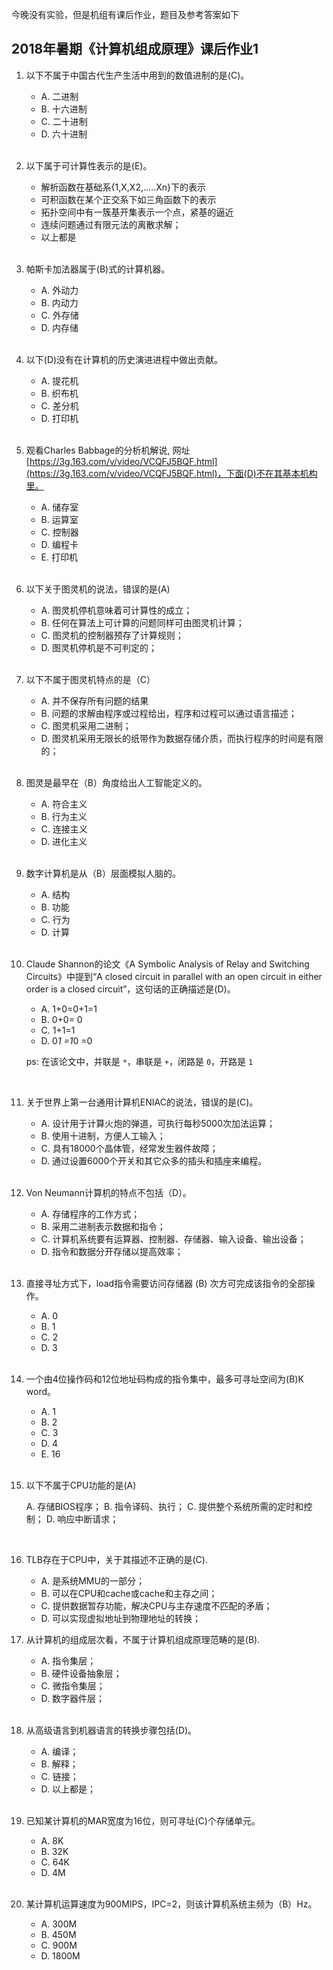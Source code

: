 今晚没有实验，但是机组有课后作业，题目及参考答案如下

##	2018年暑期《计算机组成原理》课后作业1

1.	以下不属于中国古代生产生活中用到的数值进制的是(C)。

	*	A. 二进制
	*	B. 十六进制
	*	C. 二十进制
	*	D. 六十进制

	<br>

2.	以下属于可计算性表示的是(E)。

	*	解析函数在基础系{1,X,X2,…..Xn}下的表示
	*	可积函数在某个正交系下如三角函数下的表示
	*	拓扑空间中有一簇基开集表示一个点，紧基的逼近
	*	连续问题通过有限元法的离散求解；
	*	以上都是

	<br>

3.	帕斯卡加法器属于(B)式的计算机器。

	*	A. 外动力
	*	B. 内动力
	*	C. 外存储
	*	D. 内存储

	<br>

4.  以下(D)没有在计算机的历史演进进程中做出贡献。

	*	A. 提花机
	*	B. 织布机
	*	C. 差分机
	*	D. 打印机

	<br>

5.  观看Charles Babbage的分析机解说, 网址 [https://3g.163.com/v/video/VCQFJ5BQF.html](https://3g.163.com/v/video/VCQFJ5BQF.html)，下面(D)不在其基本机构里。

	*	A. 储存室
	*	B. 运算室
	*	C. 控制器
	*	D. 编程卡
	*	E. 打印机

	<br>

6. 以下关于图灵机的说法，错误的是(A)

	*	A. 图灵机停机意味着可计算性的成立；
	*	B. 任何在算法上可计算的问题同样可由图灵机计算；
	*	C. 图灵机的控制器预存了计算规则；
	*	D. 图灵机停机是不可判定的；

	<br>

7. 以下不属于图灵机特点的是（C）

	*	A. 并不保存所有问题的结果
	*	B. 问题的求解由程序或过程给出，程序和过程可以通过语言描述；
	*	C. 图灵机采用二进制；
	*	D. 图灵机采用无限长的纸带作为数据存储介质，而执行程序的时间是有限的；

	<br>

8. 图灵是最早在（B）角度给出人工智能定义的。

	*	A. 符合主义
	*	B. 行为主义
	*	C. 连接主义
	*	D. 进化主义

	<br>

9. 数字计算机是从（B）层面模拟人脑的。

	*	A. 结构
	*	B. 功能
	*	C. 行为
	*	D. 计算

	<br>

10. Claude Shannon的论文《A Symbolic Analysis of Relay and Switching Circuits》中提到“A closed circuit in parallel with an open circuit in either order is a closed circuit”，这句话的正确描述是(D)。

	*	A. 1+0=0+1=1
	*	B. 0+0= 0
	*	C. 1+1=1
	*	D. 0*1 =1*0 =0

	ps: 在该论文中，并联是 `*`，串联是 `+`，闭路是 `0`，开路是 `1`

	<br>

11. 关于世界上第一台通用计算机ENIAC的说法，错误的是(C)。

	*	A. 设计用于计算火炮的弹道，可执行每秒5000次加法运算；
	*	B. 使用十进制，方便人工输入；
	*	C. 具有18000个晶体管，经常发生器件故障；
	*	D. 通过设置6000个开关和其它众多的插头和插座来编程。

	<br>

12. Von Neumann计算机的特点不包括（D）。

	*	A. 存储程序的工作方式；
	*	B. 采用二进制表示数据和指令；
	*	C. 计算机系统要有运算器、控制器、存储器、输入设备、输出设备；
	*	D. 指令和数据分开存储以提高效率；

	<br>

13. 直接寻址方式下，load指令需要访问存储器 (B) 次方可完成该指令的全部操作。

	*	A. 0
	*	B. 1
	*	C. 2
	*	D. 3

	<br>

14. 一个由4位操作码和12位地址码构成的指令集中，最多可寻址空间为(B)K word。

	*	A. 1
	*	B. 2
	*	C. 3
	*	D. 4
	*	E. 16

	<br>

15. 以下不属于CPU功能的是(A)

	A. 存储BIOS程序；
	B. 指令译码、执行；
	C. 提供整个系统所需的定时和控制；
	D. 响应中断请求；

	<br>

16. TLB存在于CPU中，关于其描述不正确的是(C).

	*	A. 是系统MMU的一部分；
	*	B. 可以在CPU和cache或cache和主存之间；
	*	C. 提供数据暂存功能，解决CPU与主存速度不匹配的矛盾；
	*	D. 可以实现虚拟地址到物理地址的转换；
17. 从计算机的组成层次看，不属于计算机组成原理范畴的是(B).

	*	A. 指令集层；
	*	B. 硬件设备抽象层；
	*	C. 微指令集层；
	*	D. 数字器件层；

	<br>

18. 从高级语言到机器语言的转换步骤包括(D)。

	*	A. 编译；
	*	B. 解释；
	*	C. 链接；
	*	D. 以上都是；

	<br>

19. 已知某计算机的MAR宽度为16位，则可寻址(C)个存储单元。

	*	A. 8K
	*	B. 32K
	*	C. 64K
	*	D. 4M

	<br>

20. 某计算机运算速度为900MIPS，IPC=2，则该计算机系统主频为（B）Hz。

	*	A. 300M
	*	B. 450M
	*	C. 900M
	*	D. 1800M

